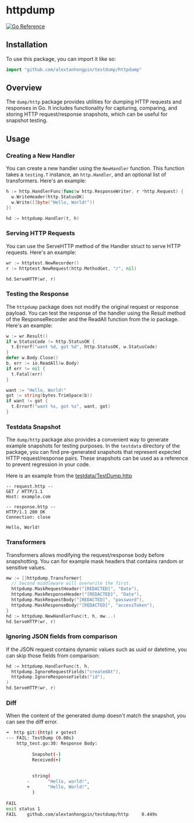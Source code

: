 # httpdump

[![Go Reference](https://pkg.go.dev/badge/github.com/alextanhongpin/testdump/httpdump.svg)](https://pkg.go.dev/github.com/alextanhongpin/testdump/httpdump)

## Installation

To use this package, you can import it like so:

```go
import "github.com/alextanhongpin/testdump/httpdump"
```

## Overview

The `dump/http` package provides utilities for dumping HTTP requests and responses in Go. It includes functionality for capturing, comparing, and storing HTTP request/response snapshots, which can be useful for snapshot testing.


## Usage

### Creating a New Handler

You can create a new handler using the `NewHandler` function. This function takes a `testing.T` instance, an `http.Handler`, and an optional list of transformers. Here's an example:

```go
h := http.HandlerFunc(func(w http.ResponseWriter, r *http.Request) {
  w.WriteHeader(http.StatusOK)
  w.Write([]byte("Hello, World!"))
})

hd := httpdump.Handler(t, h)
```

### Serving HTTP Requests
You can use the ServeHTTP method of the Handler struct to serve HTTP requests. Here's an example:

```go
wr := httptest.NewRecorder()
r := httptest.NewRequest(http.MethodGet, "/", nil)

hd.ServeHTTP(wr, r)
```


### Testing the Response

The `httpdump` package does not modify the original request or response payload.
You can test the response of the handler using the Result method of the ResponseRecorder and the ReadAll function from the io package. Here's an example:


```go
w := wr.Result()
if w.StatusCode != http.StatusOK {
  t.Errorf("want %d, got %d", http.StatusOK, w.StatusCode)
}
defer w.Body.Close()
b, err := io.ReadAll(w.Body)
if err != nil {
  t.Fatal(err)
}

want := "Hello, World!"
got := string(bytes.TrimSpace(b))
if want != got {
  t.Errorf("want %s, got %s", want, got)
}
```

### Testdata Snapshot

The `dump/http` package also provides a convenient way to generate example snapshots for testing purposes. In the `testdata` directory of the package, you can find pre-generated snapshots that represent expected HTTP request/response pairs. These snapshots can be used as a reference to prevent regression in your code.

Here is an example from the [testdata/TestDump.http](testdata/TestDump.http)

```http
-- request.http --
GET / HTTP/1.1
Host: example.com

-- response.http --
HTTP/1.1 200 OK
Connection: close

Hello, World!

```

### Transformers

Transformers allows modifying the request/response body before snapshotting. 
You can for example mask headers that contains random or sensitive values.

```go
mw := []httpdump.Transformer{
  // Second middleware will overwrite the first.
  httpdump.MaskRequestHeader("[REDACTED]", "Date"),
  httpdump.MaskResponseHeader("[REDACTED]", "Date"),
  httpdump.MaskRequestBody("[REDACTED]", "password"),
  httpdump.MaskResponseBody("[REDACTED]", "accessToken"),
}
hd := httpdump.NewHandlerFunc(t, h, mw...)
hd.ServeHTTP(wr, r)
```

### Ignoring JSON fields from comparison

If the JSON request contains dynamic values such as uuid or datetime, you can skip those fields from comparison:

```go
hd := httpdump.HandlerFunc(t, h,
  httpdump.IgnoreRequestFields("createdAt"),
  httpdump.IgnoreResponseFields("id"),
)
hd.ServeHTTP(wr, r)
```

### Diff

When the content of the generated dump doesn't match the snapshot, you can see the diff error.

```bash
➜  http git:(http) ✗ gotest
--- FAIL: TestDump (0.00s)
    http_test.go:30: Response Body: 
        
          Snapshot(-)
          Received(+)
        
        
          string(
        -       "Hello, world!",
        +       "Hello, World!",
          )
        
FAIL
exit status 1
FAIL    github.com/alextanhongpin/testdump/http     0.449s
```
